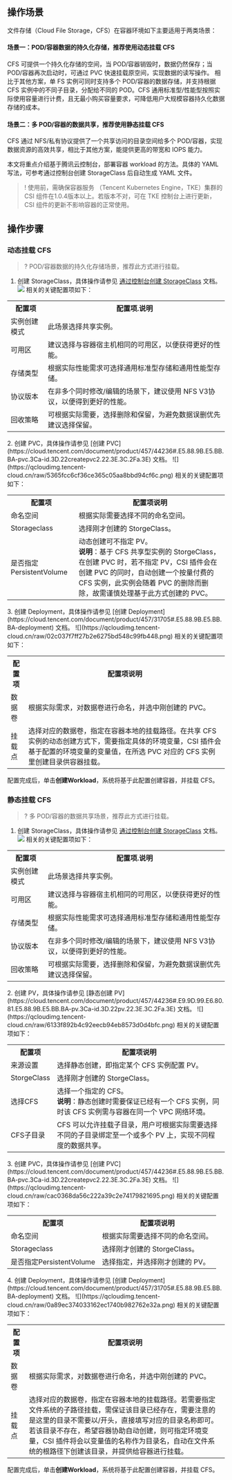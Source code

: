 ## 操作场景

文件存储（Cloud File Storage，CFS）在容器环境如下主要适用于两类场景：

#### 场景一：POD/容器数据的持久化存储，推荐使用动态挂载 CFS

CFS 可提供一个持久化存储的空间，当 POD/容器销毁时，数据仍然保存；当 POD/容器再次启动时，可通过 PVC 快速挂载原空间，实现数据的读写操作。
相比于其他方案，单 FS 实例可同时支持多个 POD/容器的数据存储，并支持根据 CFS 实例中的不同子目录，分配给不同的 POD。CFS 通用标准型/性能型按照实际使用容量进行计费，且无最小购买容量要求，可降低用户大规模容器持久化数据存储的成本。

#### 场景二：多 POD/容器的数据共享，推荐使用静态挂载 CFS

CFS 通过 NFS/私有协议提供了一个共享访问的目录空间给多个 POD/容器，实现数据资源的高效共享，相比于其他方案，能提供更高的带宽和 IOPS 能力。

本文将重点介绍基于腾讯云控制台，部署容器 workload 的方法。具体的 YAML 写法，可参考通过控制台创建 StorageClass 后自动生成 YAML 文件。

>! 使用前，需确保容器服务 （Tencent Kubernetes Engine，TKE）集群的 CSI 组件在1.0.4版本以上。若版本不对，可在 TKE 控制台上进行更新，CSI 组件的更新不影响容器的正常使用。
>

## 操作步骤

### 动态挂载 CFS

>? POD/容器数据的持久化存储场景，推荐此方式进行挂载。
>

1. 创建 StorageClass，具体操作请参见 [通过控制台创建 StorageClass](https://cloud.tencent.com/document/product/457/44235#.E6.8E.A7.E5.88.B6.E5.8F.B0.E6.93.8D.E4.BD.9C.E6.8C.87.E5.BC.95) 文档。
![](https://qcloudimg.tencent-cloud.cn/raw/9df2dac9bc3c053599b610bf7c0e28d7.png)
相关的关键配置项如下：
<table>
	<tr><th>配置项</th><th>配置项.说明</th></tr>
	<tr><td>实例创建模式</td><td>此场景选择共享实例。</td></tr>
	<tr><td>可用区</td><td>建议选择与容器宿主机相同的可用区，以便获得更好的性能。</td></tr>
	<tr><td>存储类型</td><td>根据实际性能需求可选择通用标准型存储和通用性能型存储。</td></tr>
	<tr><td>协议版本</td><td>在非多个同时修改/编辑的场景下，建议使用 NFS V3协议，以便得到更好的性能。</td></tr>
	<tr><td>回收策略</td><td>可根据实际需要，选择删除和保留，为避免数据误删优先建议选择保留。</td></tr>
</table>
2. 创建 PVC，具体操作请参见 [创建 PVC](https://cloud.tencent.com/document/product/457/44236#.E5.88.9B.E5.BB.BA-pvc.3Ca-id.3D.22createpvc2.22.3E.3C.2Fa.3E) 文档。
![](https://qcloudimg.tencent-cloud.cn/raw/5365fcc6cf36ce365c05aa8bbd94cf6c.png)
相关的关键配置项如下：
<table>
	<tr><th>配置项</th><th>配置项说明</th></tr>
	<tr><td>命名空间</td><td>根据实际需要选择不同的命名空间。</td></tr>
	<tr><td>Storageclass</td><td>选择刚才创建的 StorgeClass。</td></tr>
	<tr><td>是否指定PersistentVolume</td><td>动态创建可不指定 PV。</br><b>说明</b>：基于 CFS 共享型实例的 StorgeClass，在创建 PVC 时，若不指定 PV，CSI 插件会在创建 PVC 的同时，自动创建一个按量付费的 CFS 实例，此实例会随着 PVC 的删除而删除，故需谨慎处理基于此方式创建的 PVC。</td></tr>
</table>
3. 创建 Deployment，具体操作请参见 [创建 Deployment](https://cloud.tencent.com/document/product/457/31705#.E5.88.9B.E5.BB.BA-deployment) 文档。
![](https://qcloudimg.tencent-cloud.cn/raw/02c037f7ff27b2e6275bd548c99fb448.png)
相关的关键配置项如下：
<table>
	<tr><th>配置项</th><th>配置项说明</th></tr>
	<tr><td>数据卷</td><td>根据实际需求，对数据卷进行命名，并选中刚创建的 PVC。</td></tr>
	<tr><td>挂载点</td><td>选择对应的数据卷，指定在容器本地的挂载路径。在共享 CFS 实例的动态创建方式下，需要指定具体的环境变量，CSI 插件会基于配置的环境变量的变量值，在所选 PVC 对应的 CFS 实例里创建目录供容器挂载。</td></tr>
</table>
配置完成后，单击<b>创建Workload</b>，系统将基于此配置创建容器，并挂载 CFS。


### 静态挂载 CFS

>? 多 POD/容器的数据共享场景，推荐此方式进行挂载。
>

1. 创建 StorageClass，具体操作请参见 [通过控制台创建 StorageClass](https://cloud.tencent.com/document/product/457/44235#.E6.8E.A7.E5.88.B6.E5.8F.B0.E6.93.8D.E4.BD.9C.E6.8C.87.E5.BC.95) 文档。
![](https://qcloudimg.tencent-cloud.cn/raw/9df2dac9bc3c053599b610bf7c0e28d7.png)
相关的关键配置项如下：
<table>
	<tr><th>配置项</th><th>配置项.说明</th></tr>
	<tr><td>实例创建模式</td><td>此场景选择共享实例。</td></tr>
	<tr><td>可用区</td><td>建议选择与容器宿主机相同的可用区，以便获得更好的性能。</td></tr>
	<tr><td>存储类型</td><td>根据实际性能需求可选择通用标准型存储和通用性能型存储。</td></tr>
	<tr><td>协议版本</td><td>在非多个同时修改/编辑的场景下，建议使用 NFS V3协议，以便得到更好的性能。</td></tr>
	<tr><td>回收策略</td><td>可根据实际需要，选择删除和保留，为避免数据误删优先建议选择保留。</td></tr>
</table>
2. 创建 PV，具体操作请参见 [静态创建 PV](https://cloud.tencent.com/document/product/457/44236#.E9.9D.99.E6.80.81.E5.88.9B.E5.BB.BA-pv.3Ca-id.3D.22pv.22.3E.3C.2Fa.3E) 文档。
![](https://qcloudimg.tencent-cloud.cn/raw/6133f892b4c92eecb94eb8573d0d4bfc.png)
相关的关键配置项如下：
<table>
	<tr><th>配置项</th><th>配置项说明</th></tr>
	<tr><td>来源设置</td><td>选择静态创建，即指定某个 CFS 实例配置 PV。</td></tr>
	<tr><td>StorgeClass</td><td>选择刚才创建的 StorgeClass。</td></tr>
	<tr><td>选择CFS</td><td>选择一个指定的 CFS。</br><b>说明</b>：静态创建时需要保证已经有一个 CFS 实例，同时该 CFS 实例需与容器在同一个 VPC 网络环境。</td></tr>
	<tr><td>CFS子目录</td><td>CFS 可以允许挂载子目录，用户可根据实际需要选择不同的子目录绑定至一个或多个 PV 上，实现不同程度的数据共享。</td></tr>
</table>
3. 创建 PVC，具体操作请参见 [创建 PVC](https://cloud.tencent.com/document/product/457/44236#.E5.88.9B.E5.BB.BA-pvc.3Ca-id.3D.22createpvc2.22.3E.3C.2Fa.3E) 文档。
![](https://qcloudimg.tencent-cloud.cn/raw/cac0368da56c222a39c2e74179821695.png)
相关的关键配置项如下：
<table>
	<tr><th>配置项</th><th>配置项说明</th></tr>
	<tr><td>命名空间</td><td>根据实际需要选择不同的命名空间。</td></tr>
	<tr><td>Storageclass</td><td>选择刚才创建的 StorgeClass。</td></tr>
	<tr><td>是否指定PersistentVolume</td><td>选择指定，并选择刚才创建的 PV。</td></tr>
</table>
4. 创建 Deployment，具体操作请参见 [创建 Deployment](https://cloud.tencent.com/document/product/457/31705#.E5.88.9B.E5.BB.BA-deployment) 文档。
![](https://qcloudimg.tencent-cloud.cn/raw/0a89ec374033162ec1740b982762e32a.png)
相关的关键配置项如下：
<table>
	<tr><th>配置项</th><th>配置项说明</th></tr>
	<tr><td>数据卷</td><td>根据实际需求，对数据卷进行命名，并选中刚创建的 PVC。</td></tr>
	<tr><td>挂载点</td><td>选择对应的数据卷，指定在容器本地的挂载路径。若需要指定文件系统的子路径挂载，需保证该目录已经存在，需要注意的是这里的目录不需要以/开头，直接填写对应的目录名称即可。</br>若该目录不存在，希望容器协助自动创建，则可指定环境变量，CSI 插件将会以变量值的名称作为目录名，自动在文件系统的根路径下创建该目录，并提供给容器进行挂载。</td></tr>
</table>
配置完成后，单击<b>创建Workload</b>，系统将基于此配置创建容器，并挂载 CFS。

